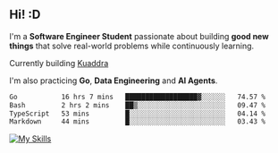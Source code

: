 ## Hi! :D

I'm a **Software Engineer Student** passionate about building **good new things** that solve real-world problems while continuously learning.

Currently building [Kuaddra](https://kuaddra.com)

I'm also practicing **Go**, **Data Engineering** and **AI Agents**.

<!--START_SECTION:waka-->

```txt
Go           16 hrs 7 mins   ██████████████████▓░░░░░░   74.57 %
Bash         2 hrs 2 mins    ██▒░░░░░░░░░░░░░░░░░░░░░░   09.47 %
TypeScript   53 mins         █░░░░░░░░░░░░░░░░░░░░░░░░   04.14 %
Markdown     44 mins         █░░░░░░░░░░░░░░░░░░░░░░░░   03.43 %
```

<!--END_SECTION:waka-->
[![My Skills](https://skillicons.dev/icons?i=py,go,java,aws,js,docker,linux)](https://skillicons.dev)
